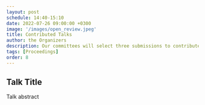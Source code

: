 ```yaml
---
layout: post
schedule: 14:40-15:10
date: 2022-07-26 09:00:00 +0300
image: '/images/open_review.jpeg'
title: Contributed Talks
author: the Organizers
description: Our committees will select three submissions to contribute talks on ML and Materials (each speaker will get 10 minutes talking time)
tags: [Proceedings]
order: 8
---
```


## Talk Title
Talk abstract
